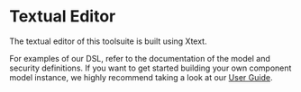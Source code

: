# Textual Editor

The textual editor of this toolsuite is built using Xtext.

For examples of our DSL, refer to the documentation of the model and security definitions.
If you want to get started building your own component model instance, we highly recommend taking a look at our [User Guide](https://github.com/jogeismann/securedataflowdsl/blob/develop/docs/UserGuide.md).